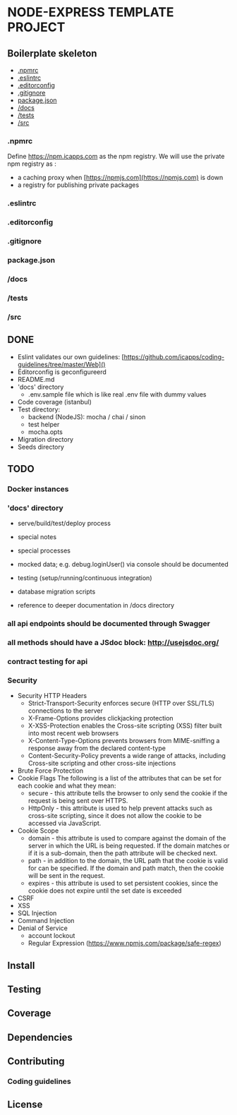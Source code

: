 # NODE-EXPRESS TEMPLATE PROJECT

## Boilerplate skeleton

* [.npmrc](#.npmrc)
* [.eslintrc](#.eslintrc)
* [.editorconfig](#.editorconfig)
* [.gitignore](#.gitignore)
* [package.json](#package.json)
* [/docs](#/docs)
* [/tests](#/tests)
* [/src](#/src)

### .npmrc
Define https://npm.icapps.com as the npm registry. We will use the private npm registry as :

* a caching proxy when [https://npmjs.com](https://npmjs.com) is down
* a registry for publishing private packages

### .eslintrc

### .editorconfig

### .gitignore

### package.json

### /docs

### /tests

### /src



## DONE

* Eslint validates our own guidelines: [https://github.com/icapps/coding-guidelines/tree/master/Web]()
* Editorconfig is geconfigureerd
* README.md
* 'docs' directory
  * .env.sample file which is like real .env file with dummy values
* Code coverage (istanbul)
* Test directory:
  * backend (NodeJS): mocha / chai / sinon
  * test helper
  * mocha.opts
* Migration directory
* Seeds directory

## TODO

### Docker instances

### 'docs' directory

  * serve/build/test/deploy process

  * special notes

  * special processes

  * mocked data; e.g. debug.loginUser() via console should be documented

  * testing (setup/running/continuous integration)

  * database migration scripts

  * reference to deeper documentation in /docs directory

### all api endpoints should be documented through Swagger

### all methods should have a JSdoc block: http://usejsdoc.org/

### contract testing for api

### Security
  * Security HTTP Headers
    * Strict-Transport-Security enforces secure (HTTP over SSL/TLS) connections to the server
    * X-Frame-Options provides clickjacking protection
    * X-XSS-Protection enables the Cross-site scripting (XSS) filter built into most recent web browsers
    * X-Content-Type-Options prevents browsers from MIME-sniffing a response away from the declared content-type
    * Content-Security-Policy prevents a wide range of attacks, including Cross-site scripting and other cross-site injections
  * Brute Force Protection
  * Cookie Flags The following is a list of the attributes that can be set for each cookie and what they mean:
    * secure - this attribute tells the browser to only send the cookie if the request is being sent over HTTPS.
    * HttpOnly - this attribute is used to help prevent attacks such as cross-site scripting, since it does not allow the cookie to be accessed via JavaScript.
  * Cookie Scope
    * domain - this attribute is used to compare against the domain of the server in which the URL is being requested. If the domain matches or if it is a sub-domain, then the path attribute will be checked next.
    * path - in addition to the domain, the URL path that the cookie is valid for can be specified. If the domain and path match, then the cookie will be sent in the request.
    * expires - this attribute is used to set persistent cookies, since the cookie does not expire until the set date is exceeded
  * CSRF
  * XSS
  * SQL Injection
  * Command Injection
  * Denial of Service
    * account lockout
    * Regular Expression (https://www.npmjs.com/package/safe-regex)

## Install

## Testing

## Coverage

## Dependencies

## Contributing

### Coding guidelines

## License